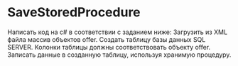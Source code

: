 # SaveStoredProcedure

Написать код на с# в соответствии с заданием ниже: Загрузить из XML файла массив объектов offer.
Создать таблицу базы данных SQL SERVER. Колонки таблицы должны соответствовать объекту offer. Записать данные в созданную таблицу, используя хранимую процедуру. 
